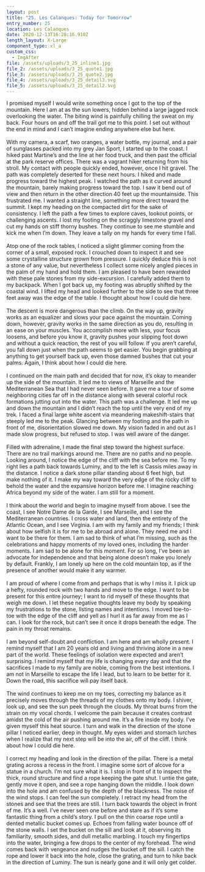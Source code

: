 ```yaml
---
layout: post
title: "25. Les Calanques: Today for Tomorrow"
entry_number: 25
location: Les Calanques
date: 2020-12-13T16:28:16.910Z
length_layout: X-Large
component_type: xl_a
custom_css:
  - ImgAfter
file: /assets/uploads/3_25_inline1.jpg
file_2: /assets/uploads/3_25_quote1.jpg
file_3: /assets/uploads/3_25_quote2.jpg
file_4: /assets/uploads/3_25_detail3.svg
file_5: /assets/uploads/3_25_detail2.svg
---
```

I promised myself I would write something once I got to the top of the mountain. <a class="E25_I1">Here I am at as the sun lowers, hidden behind a large jagged rock overlooking the water.</a> The biting wind is painfully chilling the sweat on my back. Four hours on and off the trail got me to this point. I set out without the end in mind and I can’t imagine ending anywhere else but here.\
\
With my camera, a scarf, two oranges, a water bottle, my journal, and a pair of sunglasses packed into my grey Jan Sport, I started up to the coast. I hiked past Martine’s and the line at her food truck, and then past the official at the park reserve offices. There was a vagrant hiker returning from his stroll. My contact with people quickly ended, however, once I hit gravel. <a class="E25_Q1">The path was completely deserted for these next hours.</a> I hiked and made progress toward the highest peak. I watched the path as it curved around the mountain, barely making progress toward the top. I saw it bend out of view and then return in the other direction 40 feet up the mountainside. This frustrated me. I wanted a straight line, something more direct toward the summit. I kept my heading on the compacted dirt for the sake of consistency. I left the path a few times to explore caves, lookout points, or challenging ascents. I lost my footing on the scraggly limestone gravel and cut my hands on stiff thorny bushes. They continue to see me stumble and kick me when I’m down. They leave a tally on my hands for every time I fall. \
\
Atop one of the rock tables, I noticed a slight glimmer coming from the corner of a small, exposed rock. I crouched down to inspect it and see some crystalline structure grown from pressure. I quickly deduce this is not a stone of any value, but nevertheless I collect some nicely angled pieces in the palm of my hand and hold them. I am pleased to have been rewarded with these pale stones from my side-excursion. I carefully added them to my backpack. When I got back up, my footing was abruptly shifted by the coastal wind. I lifted my head and looked further to the side to see that three feet away was the edge of the table. I thought about how I could die here. \
\
The descent is more dangerous than the climb. On the way up, gravity works as an equalizer and slows your pace against the mountain. Coming down, however, gravity works in the same direction as you do, resulting in an ease on your muscles. You accomplish more with less, your focus loosens, and before you know it, gravity pushes your slipping foot down and without a quick reaction, the rest of you will follow. If you aren’t careful, you fall down just when the path seems to get easier. You begin grabbing at anything to get yourself back up, even those damned bushes that cut your palms. Again, I think about how I could die here. \
\
<a class="E25_Q2">I continued on the main path and decided that for now, it’s okay to meander up the side of the mountain.</a> It led me to views of Marseille and the Mediterranean Sea that I had never seen before. It gave me a tour of some neighboring cities far off in the distance along with several colorful rock formations jutting out into the water. This path was a challenge. It led me up and down the mountain and I didn’t reach the top until the very end of my trek. I faced a final large white ascent via meandering makeshift-stairs that steeply led me to the peak. Glancing between my footing and the path in front of me, disorientation slowed me down. My vision faded in and out as I made slow progress, but refused to stop. I was well aware of the danger. \
\
Filled with adrenaline, I made the final step toward the highest surface. There are no trail markings around me. There are no paths and no people. Looking around, I notice the edge of the cliff with the sea before me. To my right lies a path back towards Luminy, and to the left is Cassis miles away in the distance. I notice a dark stone pillar standing about 6 feet high, but make nothing of it. I make my way toward the very edge of the rocky cliff to behold the water and the expansive horizon before me. I imagine reaching Africa beyond my side of the water. I am still for a moment. \
\
I think about the world and begin to imagine myself from above. I see the coast, I see Notre Dame de la Garde, I see Marseille, and I see the Mediterranean countries. I cross water and land, then the entirety of the Atlantic Ocean, and I see Virginia. I am with my family and my friends; I think about how selfish it is for me to be abroad and alone. They need me and I want to be there for them. I am sad to think of what I’m missing, such as the celebrations and happy moments of my loved ones, including the harder moments. I am sad to be alone for this moment. For so long, I’ve been an advocate for independence and that being alone doesn’t make you lonely by default. Frankly, I am lonely up here on the cold mountain top, as if the presence of another would make it any warmer. \
\
I am proud of where I come from and perhaps that is why I miss it. I pick up a hefty, rounded rock with two hands and move to the edge. I want to be present for this entire journey; I want to rid myself of these thoughts that weigh me down. I let these negative thoughts leave my body by speaking my frustrations to the stone, listing names and intentions. I moved toe-to-toe with the edge of the cliff and yell as I hurl it as far away from me as I can. I look for the rock, but can’t see it once it drops beneath the edge. The pain in my throat remains. \
\
I am beyond self-doubt and confliction. I am here and am wholly present. I remind myself that I am 20 years old and living and thriving alone in a new part of the world. These feelings of isolation were expected and aren’t surprising. I remind myself that my life is changing every day and that the sacrifices I made to my family are noble, coming from the best intentions. I am not in Marseille to escape the life I lead, but to learn to be better for it. Down the road, this sacrifice will pay itself back. \
\
The wind continues to keep me on my toes, correcting my balance as it precisely moves through the threads of my clothes onto my body. I shiver, look up, and see the sun peek through the clouds. My throat burns from the strain on my vocal chords. I welcome the pain because it creates contrast amidst the cold of the air pushing around me. It’s a fire inside my body. I’ve given myself this heat source. I turn and walk in the direction of the stone pillar I noticed earlier, deep in thought. My eyes widen and stomach lurches when I realize that my next step will be into the air, off of the cliff. I think about how I could die here.\
\
I correct my heading and look in the direction of the pillar. There is a metal grating across a recess in the front. I imagine some sort of alcove for a statue in a church. I’m not sure what it is. I stop in front of it to inspect the thick, round structure and find a rope keeping the gate shut. I untie the gate, gently move it open, and see a rope hanging down the middle. I look down into the hole and am confused by the depth of the blackness. The noise of the wind stops. I can feel the sun completely. I retract my head from the stones and see that the trees are still. I turn back towards the object in front of me. It’s a well. I’ve never seen one before and stare as if it’s some fantastic thing from a child’s story. I pull on the thin coarse rope until a dented metallic bucket comes up. Echoes from falling water bounce off of the stone walls. I set the bucket on the sill and look at it, observing its familiarity, smooth sides, and dull metallic marbling. I touch my fingertips into the water, bringing a few drops to the center of my forehead. The wind comes back with vengeance and nudges the bucket off the sill. I catch the rope and lower it back into the hole, close the grating, and turn to hike back in the direction of Luminy. The sun is nearly gone and it will only get colder.